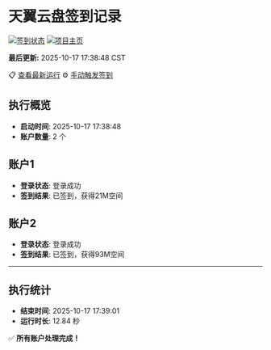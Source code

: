 # 天翼云盘签到记录

[![签到状态](https://github.com/xdrive5/cloud9/actions/workflows/main.yml/badge.svg)](https://github.com/xdrive5/cloud9/actions/workflows/main.yml) [![项目主页](https://img.shields.io/badge/GitHub-项目主页-blue?logo=github)](https://github.com/xdrive5/cloud9)

**最后更新:** 2025-10-17 17:38:48 CST

📋 [查看最新运行](https://github.com/xdrive5/cloud9/actions/runs/18588810899) ⚙️ [手动触发签到](https://github.com/xdrive5/cloud9/actions/workflows/main.yml)

## 执行概览
- **启动时间**: 2025-10-17 17:38:48
- **账户数量**: 2 个

## 账户1
- **登录状态**: 登录成功
- **签到结果**: 已签到，获得21M空间

## 账户2
- **登录状态**: 登录成功
- **签到结果**: 已签到，获得93M空间

---
## 执行统计
- **结束时间**: 2025-10-17 17:39:01
- **运行时长**: 12.84 秒

✅ **所有账户处理完成！**
